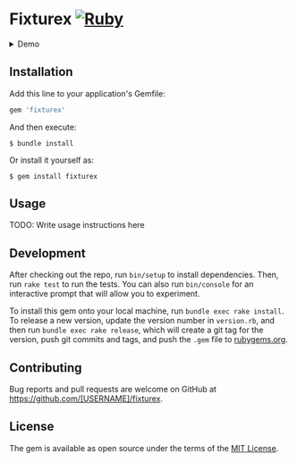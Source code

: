# Fixturex [![Ruby](https://github.com/artemave/fixturex/actions/workflows/ruby.yml/badge.svg)](https://github.com/artemave/fixturex/actions/workflows/ruby.yml)


<details>
  <summary>Demo</summary>
    
https://user-images.githubusercontent.com/23721/135531049-527640b0-f2f9-436b-923d-c5fc4d9f3fe8.mp4

</details>


## Installation

Add this line to your application's Gemfile:

```ruby
gem 'fixturex'
```

And then execute:

    $ bundle install

Or install it yourself as:

    $ gem install fixturex

## Usage

TODO: Write usage instructions here

## Development

After checking out the repo, run `bin/setup` to install dependencies. Then, run `rake test` to run the tests. You can also run `bin/console` for an interactive prompt that will allow you to experiment.

To install this gem onto your local machine, run `bundle exec rake install`. To release a new version, update the version number in `version.rb`, and then run `bundle exec rake release`, which will create a git tag for the version, push git commits and tags, and push the `.gem` file to [rubygems.org](https://rubygems.org).

## Contributing

Bug reports and pull requests are welcome on GitHub at https://github.com/[USERNAME]/fixturex.


## License

The gem is available as open source under the terms of the [MIT License](https://opensource.org/licenses/MIT).
